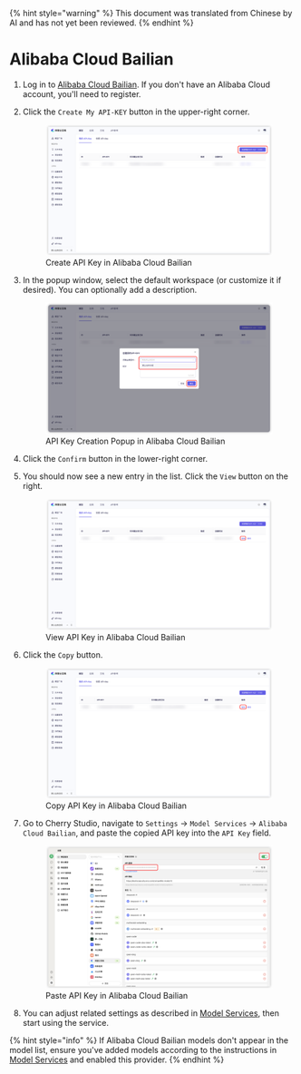
{% hint style="warning" %}
This document was translated from Chinese by AI and has not yet been reviewed.
{% endhint %}

# Alibaba Cloud Bailian

1. Log in to [Alibaba Cloud Bailian](https://bailian.console.aliyun.com/?tab=model#/api-key). If you don't have an Alibaba Cloud account, you'll need to register.
   
2. Click the `Create My API-KEY` button in the upper-right corner.
   <figure><img src="../../.gitbook/assets/阿里云百炼/创建API密钥.png" alt=""><figcaption>Create API Key in Alibaba Cloud Bailian</figcaption></figure>

3. In the popup window, select the default workspace (or customize it if desired). You can optionally add a description.
   <figure><img src="../../.gitbook/assets/阿里云百炼/创建API密钥弹窗.png" alt=""><figcaption>API Key Creation Popup in Alibaba Cloud Bailian</figcaption></figure>

4. Click the `Confirm` button in the lower-right corner.

5. You should now see a new entry in the list. Click the `View` button on the right.
   <figure><img src="../../.gitbook/assets/阿里云百炼/查看API密钥.png" alt=""><figcaption>View API Key in Alibaba Cloud Bailian</figcaption></figure>

6. Click the `Copy` button.
   <figure><img src="../../.gitbook/assets/阿里云百炼/复制API密钥.png" alt=""><figcaption>Copy API Key in Alibaba Cloud Bailian</figcaption></figure>

7. Go to Cherry Studio, navigate to `Settings` → `Model Services` → `Alibaba Cloud Bailian`, and paste the copied API key into the `API Key` field.
   <figure><img src="../../.gitbook/assets/阿里云百炼/填入API密钥.png" alt=""><figcaption>Paste API Key in Alibaba Cloud Bailian</figcaption></figure>

8. You can adjust related settings as described in [Model Services](../../cherrystudio/preview/settings/providers.md), then start using the service.

{% hint style="info" %}
If Alibaba Cloud Bailian models don't appear in the model list, ensure you've added models according to the instructions in [Model Services](../../cherrystudio/preview/settings/providers.md) and enabled this provider.
{% endhint %}